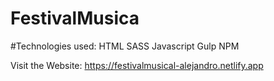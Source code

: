 # FestivalMusica
#Technologies used:
HTML
SASS
Javascript
Gulp
NPM

Visit the Website: https://festivalmusical-alejandro.netlify.app
